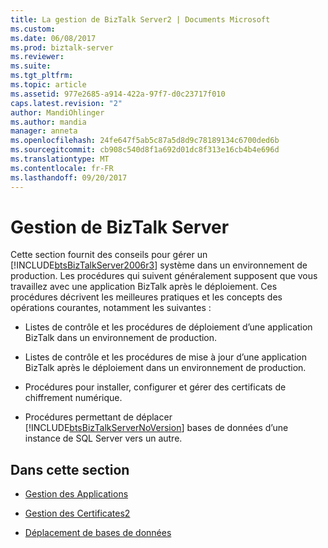 ```yaml
---
title: La gestion de BizTalk Server2 | Documents Microsoft
ms.custom: 
ms.date: 06/08/2017
ms.prod: biztalk-server
ms.reviewer: 
ms.suite: 
ms.tgt_pltfrm: 
ms.topic: article
ms.assetid: 977e2685-a914-422a-97f7-d0c23717f010
caps.latest.revision: "2"
author: MandiOhlinger
ms.author: mandia
manager: anneta
ms.openlocfilehash: 24fe647f5ab5c87a5d8d9c78189134c6700ded6b
ms.sourcegitcommit: cb908c540d8f1a692d01dc8f313e16cb4b4e696d
ms.translationtype: MT
ms.contentlocale: fr-FR
ms.lasthandoff: 09/20/2017
---
```

# <a name="managing-biztalk-server"></a>Gestion de BizTalk Server
Cette section fournit des conseils pour gérer un [!INCLUDE[btsBizTalkServer2006r3](../includes/btsbiztalkserver2006r3-md.md)] système dans un environnement de production. Les procédures qui suivent généralement supposent que vous travaillez avec une application BizTalk après le déploiement. Ces procédures décrivent les meilleures pratiques et les concepts des opérations courantes, notamment les suivantes :  
  
-   Listes de contrôle et les procédures de déploiement d’une application BizTalk dans un environnement de production.  
  
-   Listes de contrôle et les procédures de mise à jour d’une application BizTalk après le déploiement dans un environnement de production.  
  
-   Procédures pour installer, configurer et gérer des certificats de chiffrement numérique.  
  
-   Procédures permettant de déplacer [!INCLUDE[btsBizTalkServerNoVersion](../includes/btsbiztalkservernoversion-md.md)] bases de données d’une instance de SQL Server vers un autre.  
  
## <a name="in-this-section"></a>Dans cette section  
  
-   [Gestion des Applications](../technical-guides/managing-applications.md)  
  
-   [Gestion des Certificates2](../technical-guides/managing-certificates2.md)  
  
-   [Déplacement de bases de données](../technical-guides/moving-databases.md)